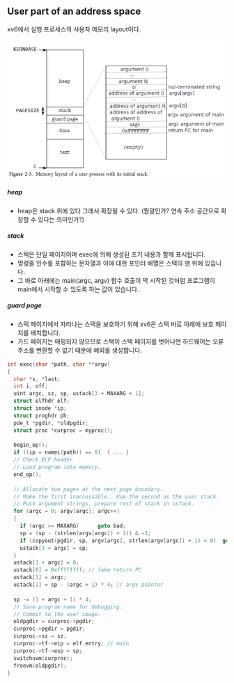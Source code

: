 ## User part of an address space

xv6에서 실행 프로세스의 사용자 메모리 layout이다. 

![image-20220201120202332](img/image-20220201120202332.png)

##### heap

* heap은 stack 위에 있다 그래서 확장될 수 있다. (뭔말인가? 연속 주소 공간으로 확장할 수 있다는 의미인가?)

##### stack 

* 스택은 단일 페이지이며 exec에 의해 생성된 초기 내용과 함께 표시됩니다.
* 명령줄 인수를 포함하는 문자열과 이에 대한 포인터 배열은 스택의 맨 위에 있습니다.
* 그 바로 아래에는 main(argc, argv) 함수 호출이 막 시작된 것처럼 프로그램이 main에서 시작할 수 있도록 하는 값이 있습니다.

##### guard page

* 스택 페이지에서 자라나는 스택을 보호하기 위해 xv6은 스택 바로 아래에 보호 페이지를 배치합니다.
* 가드 페이지는 매핑되지 않으므로 스택이 스택 페이지를 벗어나면 하드웨어는 오류 주소를 변환할 수 없기 때문에 예외를 생성합니다.



```c
int exec(char *path, char **argv)
{
  char *s, *last;
  int i, off;
  uint argc, sz, sp, ustack[3 + MAXARG + 1];
  struct elfhdr elf;
  struct inode *ip;
  struct proghdr ph;
  pde_t *pgdir, *oldpgdir;
  struct proc *curproc = myproc();

  begin_op();
  if ((ip = namei(path)) == 0)  { ... }
  // Check ELF header
  // Load program into memory.
  end_op();

  // Allocate two pages at the next page boundary.
  // Make the first inaccessible.  Use the second as the user stack.
  // Push argument strings, prepare rest of stack in ustack.
  for (argc = 0; argv[argc]; argc++)
  {
    if (argc >= MAXARG)      goto bad;
    sp = (sp - (strlen(argv[argc]) + 1)) & ~3;
    if (copyout(pgdir, sp, argv[argc], strlen(argv[argc]) + 1) < 0)  goto bad;
    ustack[3 + argc] = sp;
  }
  ustack[3 + argc] = 0;
  ustack[0] = 0xffffffff; // fake return PC
  ustack[1] = argc;
  ustack[2] = sp - (argc + 1) * 4; // argv pointer

  sp -= (3 + argc + 1) * 4;
  // Save program name for debugging.
  // Commit to the user image.
  oldpgdir = curproc->pgdir;
  curproc->pgdir = pgdir;
  curproc->sz = sz;
  curproc->tf->eip = elf.entry; // main
  curproc->tf->esp = sp;
  switchuvm(curproc);
  freevm(oldpgdir);
}

```



